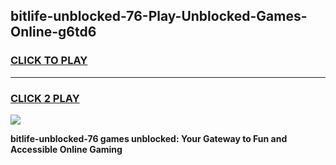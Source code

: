 
## bitlife-unblocked-76-Play-Unblocked-Games-Online-g6td6
<h3>
<a href="https://premium76.site?title=bitlife-unblocked-76&ref=25A">CLICK TO PLAY</a></h3>
<hr>

<h3>
<a href="https://premium76.site?title=bitlife-unblocked-76&ref=25A">CLICK 2 PLAY</a>
  
</h3>

<a href="https://premium76.site?title=bitlife-unblocked-76&ref=25A"><img src="https://clearcache.store/games.png"></a>


**bitlife-unblocked-76 games unblocked: Your Gateway to Fun and Accessible Online Gaming**
